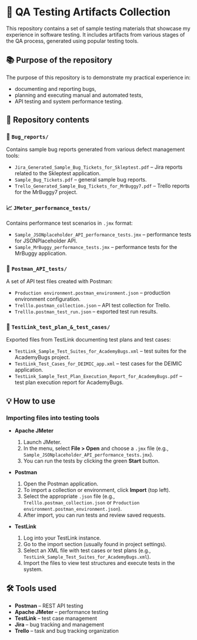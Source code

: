 # 📂 QA Testing Artifacts Collection

This repository contains a set of sample testing materials that showcase my experience in software testing. It includes artifacts from various stages of the QA process, generated using popular testing tools.

## 📚 Purpose of the repository

The purpose of this repository is to demonstrate my practical experience in:
- documenting and reporting bugs,
- planning and executing manual and automated tests,
- API testing and system performance testing.

## 🧰 Repository contents

### 📄 `Bug_reports/`
Contains sample bug reports generated from various defect management tools:
- `Jira_Generated_Sample_Bug_Tickets_for_Skleptest.pdf` – Jira reports related to the Skleptest application.
- `Sample_Bug_Tickets.pdf` – general sample bug reports.
- `Trello_Generated_Sample_Bug_Tickets_for_MrBuggy7.pdf` – Trello reports for the MrBuggy7 project.

### 📈 `JMeter_performance_tests/`
Contains performance test scenarios in `.jmx` format:
- `Sample_JSONplaceholder_API_performance_tests.jmx` – performance tests for JSONPlaceholder API.
- `Sample_MrBuggy_performance_tests.jmx` – performance tests for the MrBuggy application.

### 🔌 `Postman_API_tests/`
A set of API test files created with Postman:
- `Production environment.postman_environment.json` – production environment configuration.
- `Trelllo.postman_collection.json` – API test collection for Trello.
- `Trelllo.postman_test_run.json` – exported test run results.

### 📝 `TestLink_test_plan_&_test_cases/`
Exported files from TestLink documenting test plans and test cases:
- `TestLink_Sample_Test_Suites_for_AcademyBugs.xml` – test suites for the AcademyBugs project.
- `TestLink_Test_Cases_for_DEIMIC_app.xml` – test cases for the DEIMIC application.
- `TestLink_Sample_Test_Plan_Execution_Report_for_AcademyBugs.pdf` – test plan execution report for AcademyBugs.

## 💡 How to use

### Importing files into testing tools

- **Apache JMeter**  
  1. Launch JMeter.  
  2. In the menu, select **File > Open** and choose a `.jmx` file (e.g., `Sample_JSONplaceholder_API_performance_tests.jmx`).  
  3. You can run the tests by clicking the green **Start** button.

- **Postman**  
  1. Open the Postman application.  
  2. To import a collection or environment, click **Import** (top left).  
  3. Select the appropriate `.json` file (e.g., `Trelllo.postman_collection.json` or `Production environment.postman_environment.json`).  
  4. After import, you can run tests and review saved requests.

- **TestLink**  
  1. Log into your TestLink instance.  
  2. Go to the import section (usually found in project settings).  
  3. Select an XML file with test cases or test plans (e.g., `TestLink_Sample_Test_Suites_for_AcademyBugs.xml`).  
  4. Import the files to view test structures and execute tests in the system.

## 🛠️ Tools used

- **Postman** – REST API testing  
- **Apache JMeter** – performance testing  
- **TestLink** – test case management  
- **Jira** – bug tracking and management  
- **Trello** – task and bug tracking organization